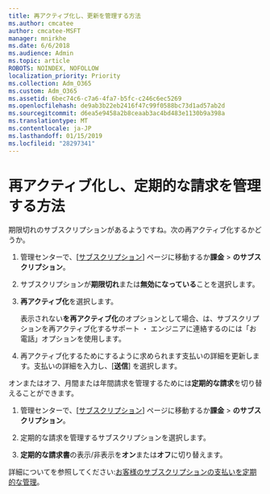 ```yaml
---
title: 再アクティブ化し、更新を管理する方法
ms.author: cmcatee
author: cmcatee-MSFT
manager: mnirkhe
ms.date: 6/6/2018
ms.audience: Admin
ms.topic: article
ROBOTS: NOINDEX, NOFOLLOW
localization_priority: Priority
ms.collection: Adm_O365
ms.custom: Adm_O365
ms.assetid: 6bec74c6-c7a6-4fa7-b5fc-c246c6ec5269
ms.openlocfilehash: de9ab3b22eb2416f47c99f0588bc73d1ad57ab2d
ms.sourcegitcommit: d6ea5e9458a2b8ceaab3ac4bd483e1130b9a398a
ms.translationtype: MT
ms.contentlocale: ja-JP
ms.lasthandoff: 01/15/2019
ms.locfileid: "28297341"
---
```

# <a name="how-to-reactivate-and-manage-recurring-billing"></a>再アクティブ化し、定期的な請求を管理する方法

期限切れのサブスクリプションがあるようですね。次の再アクティブ化するかどうか。
  
1. 管理センターで、[[サブスクリプション](https://go.microsoft.com/fwlink/p/?linkid=842054)] ページに移動するか**課金** \> **のサブスクリプション**。
    
2. サブスクリプションが**期限切れ**または**無効になっている**ことを選択します。
    
3. **再アクティブ化**を選択します。
    
    表示されない**を再アクティブ化**のオプションとして場合、は、サブスクリプションを再アクティブ化するサポート ・ エンジニアに連絡するのには「お電話」オプションを使用します。 
    
4. 再アクティブ化するためにするように求められます支払いの詳細を更新します。支払いの詳細を入力し、[**送信**] を選択します。
    
オンまたはオフ、月間または年間請求を管理するためには**定期的な請求**を切り替えることができます。 
  
1. 管理センターで、[[サブスクリプション](https://go.microsoft.com/fwlink/p/?linkid=842054)] ページに移動するか**課金** \> **のサブスクリプション**。
    
2. 定期的な請求を管理するサブスクリプションを選択します。
    
3. **定期的な請求書**の表示/非表示を**オン**または**オフ**に切り替えます。
    
詳細についてを参照してください:[お客様のサブスクリプションの支払いを定期的な管理](https://support.office.com/article/8d83b530-f4ca-47f6-a666-e5791cbacc7e)。
  

